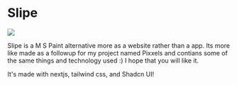 # Slipe

![](https://cloud-i6thmlwvr-hack-club-bot.vercel.app/0prismify-render-1738524754297.png) 

Slipe is a M S Paint alternative more as a website rather than a app. Its more like made as a followup for my project named Pixxels and contians some of the same things and technology used :) I hope that you will like it. 

It's made with nextjs, tailwind css,  and Shadcn UI! 
